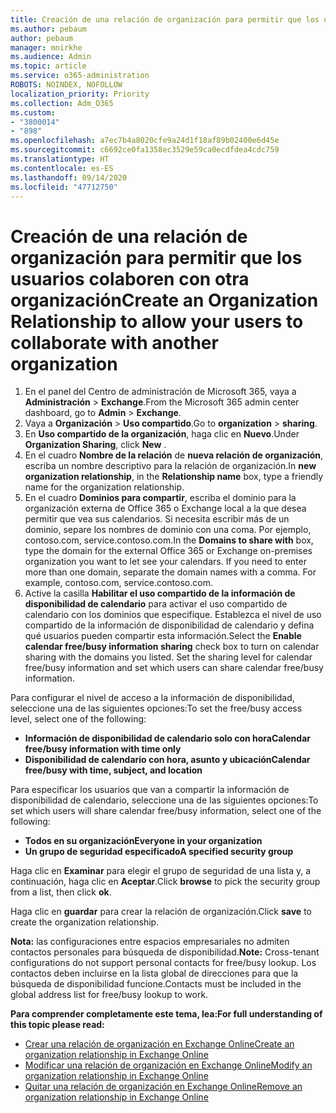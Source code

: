 ```yaml
---
title: Creación de una relación de organización para permitir que los usuarios colaboren con otra organización
ms.author: pebaum
author: pebaum
manager: mnirkhe
ms.audience: Admin
ms.topic: article
ms.service: o365-administration
ROBOTS: NOINDEX, NOFOLLOW
localization_priority: Priority
ms.collection: Adm_O365
ms.custom:
- "3800014"
- "898"
ms.openlocfilehash: a7ec7b4a8020cfe9a24d1f18af89b02400e6d45e
ms.sourcegitcommit: c6692ce0fa1358ec3529e59ca0ecdfdea4cdc759
ms.translationtype: HT
ms.contentlocale: es-ES
ms.lasthandoff: 09/14/2020
ms.locfileid: "47712750"
---
```

# <a name="create-an-organization-relationship-to-allow-your-users-to-collaborate-with-another-organization"></a><span data-ttu-id="8d2ae-102">Creación de una relación de organización para permitir que los usuarios colaboren con otra organización</span><span class="sxs-lookup"><span data-stu-id="8d2ae-102">Create an Organization Relationship to allow your users to collaborate with another organization</span></span>

1. <span data-ttu-id="8d2ae-103">En el panel del Centro de administración de Microsoft 365, vaya a **Administración** > **Exchange**.</span><span class="sxs-lookup"><span data-stu-id="8d2ae-103">From the Microsoft 365 admin center dashboard, go to **Admin** > **Exchange**.</span></span>
2. <span data-ttu-id="8d2ae-104">Vaya a **Organización** > **Uso compartido**.</span><span class="sxs-lookup"><span data-stu-id="8d2ae-104">Go to **organization** > **sharing**.</span></span>
3. <span data-ttu-id="8d2ae-105">En **Uso compartido de la organización**, haga clic en **Nuevo**.</span><span class="sxs-lookup"><span data-stu-id="8d2ae-105">Under **Organization Sharing**, click **New** .</span></span>
4. <span data-ttu-id="8d2ae-106">En el cuadro **Nombre de la relación** de **nueva relación de organización**, escriba un nombre descriptivo para la relación de organización.</span><span class="sxs-lookup"><span data-stu-id="8d2ae-106">In **new organization relationship**, in the **Relationship name** box, type a friendly name for the organization relationship.</span></span>
5. <span data-ttu-id="8d2ae-p101">En el cuadro **Dominios para compartir**, escriba el dominio para la organización externa de Office 365 o Exchange local a la que desea permitir que vea sus calendarios. Si necesita escribir más de un dominio, separe los nombres de dominio con una coma. Por ejemplo, contoso.com, service.contoso.com.</span><span class="sxs-lookup"><span data-stu-id="8d2ae-p101">In the **Domains to share with** box, type the domain for the external Office 365 or Exchange on-premises organization you want to let see your calendars. If you need to enter more than one domain, separate the domain names with a comma. For example, contoso.com, service.contoso.com.</span></span>
6. <span data-ttu-id="8d2ae-p102">Active la casilla **Habilitar el uso compartido de la información de disponibilidad de calendario** para activar el uso compartido de calendario con los dominios que especifique. Establezca el nivel de uso compartido de la información de disponibilidad de calendario y defina qué usuarios pueden compartir esta información.</span><span class="sxs-lookup"><span data-stu-id="8d2ae-p102">Select the **Enable calendar free/busy information sharing** check box to turn on calendar sharing with the domains you listed. Set the sharing level for calendar free/busy information and set which users can share calendar free/busy information.</span></span>  

<span data-ttu-id="8d2ae-112">Para configurar el nivel de acceso a la información de disponibilidad, seleccione una de las siguientes opciones:</span><span class="sxs-lookup"><span data-stu-id="8d2ae-112">To set the free/busy access level, select one of the following:</span></span>

- <span data-ttu-id="8d2ae-113">**Información de disponibilidad de calendario solo con hora**</span><span class="sxs-lookup"><span data-stu-id="8d2ae-113">**Calendar free/busy information with time only**</span></span>
- <span data-ttu-id="8d2ae-114">**Disponibilidad de calendario con hora, asunto y ubicación**</span><span class="sxs-lookup"><span data-stu-id="8d2ae-114">**Calendar free/busy with time, subject, and location**</span></span>  

 <span data-ttu-id="8d2ae-115">Para especificar los usuarios que van a compartir la información de disponibilidad de calendario, seleccione una de las siguientes opciones:</span><span class="sxs-lookup"><span data-stu-id="8d2ae-115">To set which users will share calendar free/busy information, select one of the following:</span></span>

- <span data-ttu-id="8d2ae-116">**Todos en su organización**</span><span class="sxs-lookup"><span data-stu-id="8d2ae-116">**Everyone in your organization**</span></span>
- <span data-ttu-id="8d2ae-117">**Un grupo de seguridad especificado**</span><span class="sxs-lookup"><span data-stu-id="8d2ae-117">**A specified security group**</span></span>  

<span data-ttu-id="8d2ae-118">Haga clic en **Examinar** para elegir el grupo de seguridad de una lista y, a continuación, haga clic en **Aceptar**.</span><span class="sxs-lookup"><span data-stu-id="8d2ae-118">Click **browse** to pick the security group from a list, then click **ok**.</span></span>

<span data-ttu-id="8d2ae-119">Haga clic en **guardar** para crear la relación de organización.</span><span class="sxs-lookup"><span data-stu-id="8d2ae-119">Click **save** to create the organization relationship.</span></span>  

<span data-ttu-id="8d2ae-120">**Nota:** las configuraciones entre espacios empresariales no admiten contactos personales para búsqueda de disponibilidad.</span><span class="sxs-lookup"><span data-stu-id="8d2ae-120">**Note:** Cross-tenant configurations do not support personal contacts for free/busy lookup.</span></span> <span data-ttu-id="8d2ae-121">Los contactos deben incluirse en la lista global de direcciones para que la búsqueda de disponibilidad funcione.</span><span class="sxs-lookup"><span data-stu-id="8d2ae-121">Contacts must be included in the global address list for free/busy lookup to work.</span></span>

<span data-ttu-id="8d2ae-122">**Para comprender completamente este tema, lea:**</span><span class="sxs-lookup"><span data-stu-id="8d2ae-122">**For full understanding of this topic please read:**</span></span>

- [<span data-ttu-id="8d2ae-123">Crear una relación de organización en Exchange Online</span><span class="sxs-lookup"><span data-stu-id="8d2ae-123">Create an organization relationship in Exchange Online</span></span>](https://docs.microsoft.com/exchange/sharing/organization-relationships/create-an-organization-relationship)
- [<span data-ttu-id="8d2ae-124">Modificar una relación de organización en Exchange Online</span><span class="sxs-lookup"><span data-stu-id="8d2ae-124">Modify an organization relationship in Exchange Online</span></span>](https://docs.microsoft.com/exchange/sharing/organization-relationships/modify-an-organization-relationship)
- [<span data-ttu-id="8d2ae-125">Quitar una relación de organización en Exchange Online</span><span class="sxs-lookup"><span data-stu-id="8d2ae-125">Remove an organization relationship in Exchange Online</span></span>](https://docs.microsoft.com/exchange/sharing/organization-relationships/remove-an-organization-relationship)
